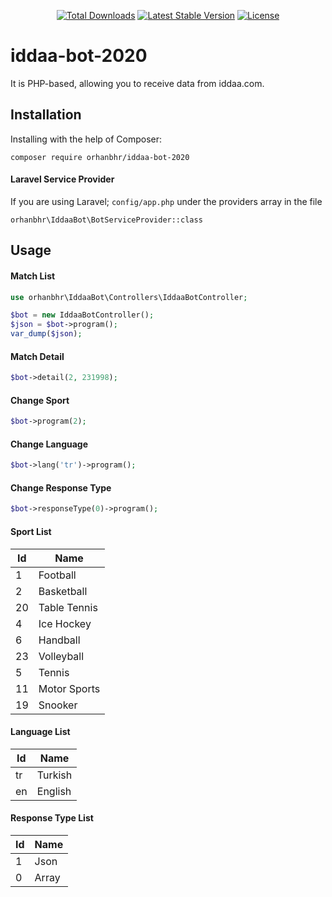 <p align="center">
<a href="https://packagist.org/packages/orhanbhr/iddaa-bot-2020"><img src="https://img.shields.io/packagist/dt/orhanbhr/iddaa-bot-2020" alt="Total Downloads"></a>
<a href="https://packagist.org/packages/orhanbhr/iddaa-bot-2020"><img src="https://img.shields.io/packagist/v/orhanbhr/iddaa-bot-2020" alt="Latest Stable Version"></a>
<a href="https://packagist.org/packages/orhanbhr/iddaa-bot-2020"><img src="https://img.shields.io/packagist/l/orhanbhr/iddaa-bot-2020" alt="License"></a>
</p>

# iddaa-bot-2020
It is PHP-based, allowing you to receive data from iddaa.com.

## Installation
Installing with the help of Composer:
```
composer require orhanbhr/iddaa-bot-2020
````

#### Laravel Service Provider

If you are using Laravel; `config/app.php` under the providers array in the file

```
orhanbhr\IddaaBot\BotServiceProvider::class
```

## Usage

#### Match List

```php
use orhanbhr\IddaaBot\Controllers\IddaaBotController;

$bot = new IddaaBotController();
$json = $bot->program();
var_dump($json);
```

#### Match Detail

```php
$bot->detail(2, 231998);
```

#### Change Sport

```php
$bot->program(2);
```

#### Change Language

```php
$bot->lang('tr')->program();
```

#### Change Response Type

```php
$bot->responseType(0)->program();
```

#### Sport List

Id | Name
--- | ---
1 | Football
2 | Basketball
20 | Table Tennis
4 | Ice Hockey
6 | Handball
23 | Volleyball
5 | Tennis
11 | Motor Sports
19 | Snooker

#### Language List

Id | Name
--- | ---
tr | Turkish
en | English

#### Response Type List

Id | Name
--- | ---
1 | Json
0 | Array
